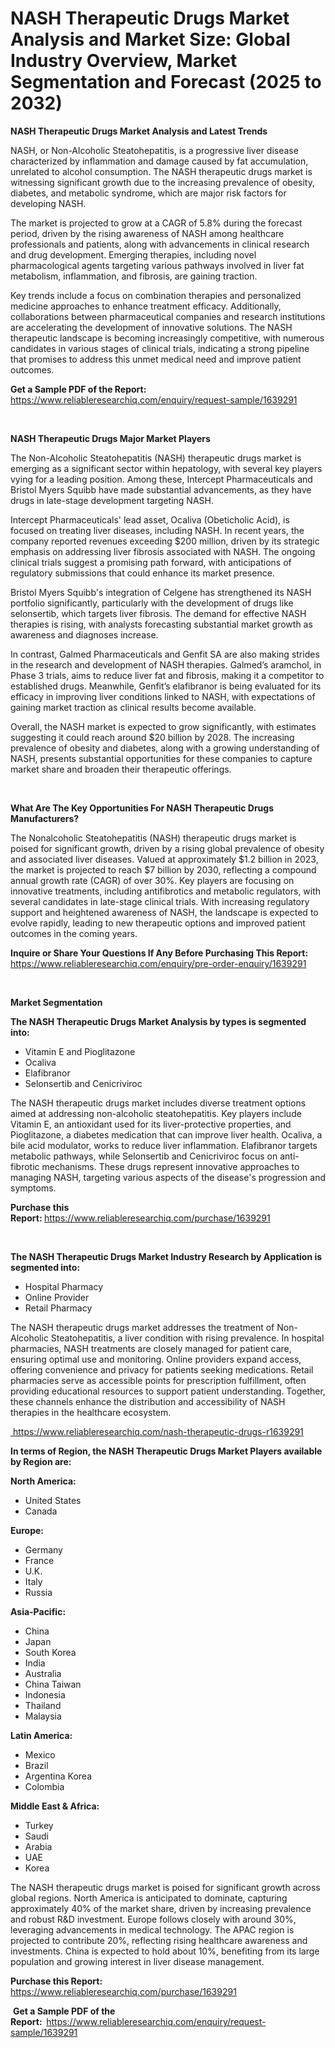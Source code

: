<p><h1>NASH Therapeutic Drugs Market Analysis and Market Size: Global Industry Overview, Market Segmentation and Forecast (2025 to 2032)</h1></p><p><strong>NASH Therapeutic Drugs Market Analysis and Latest Trends</strong></p>
<p><p>NASH, or Non-Alcoholic Steatohepatitis, is a progressive liver disease characterized by inflammation and damage caused by fat accumulation, unrelated to alcohol consumption. The NASH therapeutic drugs market is witnessing significant growth due to the increasing prevalence of obesity, diabetes, and metabolic syndrome, which are major risk factors for developing NASH. </p><p>The market is projected to grow at a CAGR of 5.8% during the forecast period, driven by the rising awareness of NASH among healthcare professionals and patients, along with advancements in clinical research and drug development. Emerging therapies, including novel pharmacological agents targeting various pathways involved in liver fat metabolism, inflammation, and fibrosis, are gaining traction. </p><p>Key trends include a focus on combination therapies and personalized medicine approaches to enhance treatment efficacy. Additionally, collaborations between pharmaceutical companies and research institutions are accelerating the development of innovative solutions. The NASH therapeutic landscape is becoming increasingly competitive, with numerous candidates in various stages of clinical trials, indicating a strong pipeline that promises to address this unmet medical need and improve patient outcomes.</p></p>
<p><strong>Get a Sample PDF of the Report:&nbsp;</strong> <a href="https://www.reliableresearchiq.com/enquiry/request-sample/1639291?utm_campaign=1842&utm_medium=2&utm_source=Github&utm_content=ia&utm_term=13042025&utm_id=nash-therapeutic-drugs">https://www.reliableresearchiq.com/enquiry/request-sample/1639291</a></p>
<p>&nbsp;</p>
<p><strong>NASH Therapeutic Drugs Major Market Players</strong></p>
<p><p>The Non-Alcoholic Steatohepatitis (NASH) therapeutic drugs market is emerging as a significant sector within hepatology, with several key players vying for a leading position. Among these, Intercept Pharmaceuticals and Bristol Myers Squibb have made substantial advancements, as they have drugs in late-stage development targeting NASH.</p><p>Intercept Pharmaceuticals' lead asset, Ocaliva (Obeticholic Acid), is focused on treating liver diseases, including NASH. In recent years, the company reported revenues exceeding $200 million, driven by its strategic emphasis on addressing liver fibrosis associated with NASH. The ongoing clinical trials suggest a promising path forward, with anticipations of regulatory submissions that could enhance its market presence.</p><p>Bristol Myers Squibb's integration of Celgene has strengthened its NASH portfolio significantly, particularly with the development of drugs like selonsertib, which targets liver fibrosis. The demand for effective NASH therapies is rising, with analysts forecasting substantial market growth as awareness and diagnoses increase.</p><p>In contrast, Galmed Pharmaceuticals and Genfit SA are also making strides in the research and development of NASH therapies. Galmed’s aramchol, in Phase 3 trials, aims to reduce liver fat and fibrosis, making it a competitor to established drugs. Meanwhile, Genfit’s elafibranor is being evaluated for its efficacy in improving liver conditions linked to NASH, with expectations of gaining market traction as clinical results become available.</p><p>Overall, the NASH market is expected to grow significantly, with estimates suggesting it could reach around $20 billion by 2028. The increasing prevalence of obesity and diabetes, along with a growing understanding of NASH, presents substantial opportunities for these companies to capture market share and broaden their therapeutic offerings.</p></p>
<p>&nbsp;</p>
<p><strong>What Are The Key Opportunities For NASH Therapeutic Drugs Manufacturers?</strong></p>
<p><p>The Nonalcoholic Steatohepatitis (NASH) therapeutic drugs market is poised for significant growth, driven by a rising global prevalence of obesity and associated liver diseases. Valued at approximately $1.2 billion in 2023, the market is projected to reach $7 billion by 2030, reflecting a compound annual growth rate (CAGR) of over 30%. Key players are focusing on innovative treatments, including antifibrotics and metabolic regulators, with several candidates in late-stage clinical trials. With increasing regulatory support and heightened awareness of NASH, the landscape is expected to evolve rapidly, leading to new therapeutic options and improved patient outcomes in the coming years.</p></p>
<p><strong>Inquire or Share Your Questions If Any Before Purchasing This Report:</strong> <a href="https://www.reliableresearchiq.com/enquiry/pre-order-enquiry/1639291?utm_campaign=1842&utm_medium=2&utm_source=Github&utm_content=ia&utm_term=13042025&utm_id=nash-therapeutic-drugs">https://www.reliableresearchiq.com/enquiry/pre-order-enquiry/1639291</a></p>
<p>&nbsp;</p>
<p><strong>Market Segmentation</strong></p>
<p><strong>The NASH Therapeutic Drugs Market Analysis by types is segmented into:</strong></p>
<p><ul><li>Vitamin E and Pioglitazone</li><li>Ocaliva</li><li>Elafibranor</li><li>Selonsertib and Cenicriviroc</li></ul></p>
<p><p>The NASH therapeutic drugs market includes diverse treatment options aimed at addressing non-alcoholic steatohepatitis. Key players include Vitamin E, an antioxidant used for its liver-protective properties, and Pioglitazone, a diabetes medication that can improve liver health. Ocaliva, a bile acid modulator, works to reduce liver inflammation. Elafibranor targets metabolic pathways, while Selonsertib and Cenicriviroc focus on anti-fibrotic mechanisms. These drugs represent innovative approaches to managing NASH, targeting various aspects of the disease's progression and symptoms.</p></p>
<p><strong>Purchase this Report:&nbsp;</strong><a href="https://www.reliableresearchiq.com/purchase/1639291?utm_campaign=1842&utm_medium=2&utm_source=Github&utm_content=ia&utm_term=13042025&utm_id=nash-therapeutic-drugs">https://www.reliableresearchiq.com/purchase/1639291</a></p>
<p>&nbsp;</p>
<p><strong>The NASH Therapeutic Drugs Market Industry Research by Application is segmented into:</strong></p>
<p><ul><li>Hospital Pharmacy</li><li>Online Provider</li><li>Retail Pharmacy</li></ul></p>
<p><p>The NASH therapeutic drugs market addresses the treatment of Non-Alcoholic Steatohepatitis, a liver condition with rising prevalence. In hospital pharmacies, NASH treatments are closely managed for patient care, ensuring optimal use and monitoring. Online providers expand access, offering convenience and privacy for patients seeking medications. Retail pharmacies serve as accessible points for prescription fulfillment, often providing educational resources to support patient understanding. Together, these channels enhance the distribution and accessibility of NASH therapies in the healthcare ecosystem.</p></p>
<p><a href="https://www.reliableresearchiq.com/nash-therapeutic-drugs-r1639291?utm_campaign=1842&utm_medium=2&utm_source=Github&utm_content=ia&utm_term=13042025&utm_id=nash-therapeutic-drugs">&nbsp;https://www.reliableresearchiq.com/nash-therapeutic-drugs-r1639291</a></p>
<p><strong>In terms of Region, the NASH Therapeutic Drugs Market Players available by Region are:</strong></p>
<p>
    <p> <strong> North America: </strong>
        <ul>
            <li>United States</li>
            <li>Canada</li>
        </ul>
        </p> 
    <p> <strong> Europe: </strong>
        <ul>
            <li>Germany</li>
            <li>France</li>
            <li>U.K.</li>
            <li>Italy</li>
            <li>Russia</li>
        </ul>
        </p> 
    <p> <strong> Asia-Pacific: </strong>
        <ul>
            <li>China</li>
            <li>Japan</li>
            <li>South Korea</li>
            <li>India</li>
            <li>Australia</li>
            <li>China Taiwan</li>
            <li>Indonesia</li>
            <li>Thailand</li>
            <li>Malaysia</li>
        </ul>
        </p> 
    <p> <strong> Latin America: </strong>
        <ul>
            <li>Mexico</li>
            <li>Brazil</li>
            <li>Argentina Korea</li>
            <li>Colombia</li>
        </ul>
        </p> 
    <p> <strong> Middle East & Africa: </strong>
        <ul>
            <li>Turkey</li>
            <li>Saudi</li>
            <li>Arabia</li>
            <li>UAE</li>
            <li>Korea</li>
        </ul>
    </p>
    </p>
<p><p>The NASH therapeutic drugs market is poised for significant growth across global regions. North America is anticipated to dominate, capturing approximately 40% of the market share, driven by increasing prevalence and robust R&D investment. Europe follows closely with around 30%, leveraging advancements in medical technology. The APAC region is projected to contribute 20%, reflecting rising healthcare awareness and investments. China is expected to hold about 10%, benefiting from its large population and growing interest in liver disease management.</p></p>
<p><strong>Purchase this Report: </strong><a href="https://www.reliableresearchiq.com/purchase/1639291?utm_campaign=1842&utm_medium=2&utm_source=Github&utm_content=ia&utm_term=13042025&utm_id=nash-therapeutic-drugs">https://www.reliableresearchiq.com/purchase/1639291</a></p>
<p>&nbsp;<strong>Get a Sample PDF of the Report:&nbsp;&nbsp;</strong><a href="https://www.reliableresearchiq.com/enquiry/request-sample/1639291?utm_campaign=1842&utm_medium=2&utm_source=Github&utm_content=ia&utm_term=13042025&utm_id=nash-therapeutic-drugs">https://www.reliableresearchiq.com/enquiry/request-sample/1639291</a></p>
<p><strong></strong></p>
<p><p></p><p></p><p></p></p>